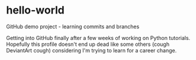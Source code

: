 # hello-world
GitHub demo project - learning commits and branches

Getting into GitHub finally after a few weeks of working on Python tutorials.
Hopefully this profile doesn't end up dead like some others (cough DeviantArt cough) considering I'm trying to learn for a career change.
